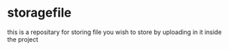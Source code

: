 # storagefile
this is a repositary for storing file you wish to store by uploading in it inside the project

